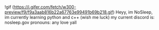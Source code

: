 !gif (https://i.gifer.com/fetch/w300-preview/f9/f9a3aab816b22a67763e99491b69b218.gif)
Heyy, im NoSleep,
im currently learning python and c++ (wish me luck)
my current discord is: nosleep.gov
pronouns: any
love yall

